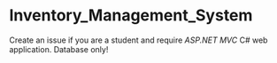 # Inventory_Management_System

Create an issue if you are a student and require *ASP.NET MVC* C# web application.
Database only!
